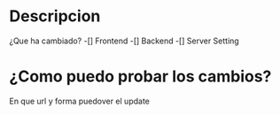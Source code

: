# Descripcion
¿Que ha cambiado?
-[] Frontend
-[] Backend
-[] Server Setting

# ¿Como puedo probar los cambios?
En que url y forma puedover el update
